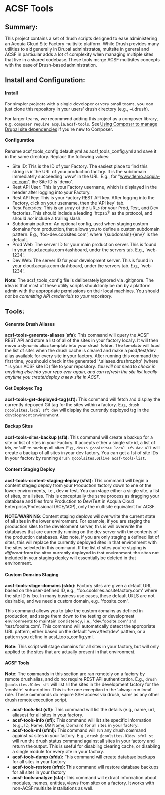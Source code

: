 # ACSF Tools

## Summary:

This project contains a set of drush scripts designed to ease administering an Acquia Cloud Site Factory multisite
platform. While Drush provides many utilities to aid generally in Drupal administraton, multsite in general and ACSF in
particular adds a lot of complexity when managing multiple sites that live in a shared codebase. These tools merge
ACSF multisites concepts with the ease of Drush-based administration.

## Install and Configuration:

#### Install

For simpler projects with a single developer or very small teams, you can just clone this repository in your users' drush
directory (e.g., ~/.drush).

For larger teams, we recommend adding this project as a composer library, e.g. `composer require acquia/acsf-tools`. See [Using Composer to manage Drupal site dependencies](https://www.drupal.org/node/2718229) if you're new to Composer.

#### Configuration

Rename acsf_tools_config.default.yml as acsf_tools_config.yml and save it in the same directory. Replace the following
values:

* Site ID: This is the ID of your Factory. The easiest place to find this string is in the URL of your production factory. It is the subdomain immediately succeeding 'www' in the URL. E.g., for "www.demo.acquia-cc.com", the Site ID is 'demo'.
* Rest API User: This is your Factory username, which is displayed in the header after logging into your Factory.
* Rest API Key: This is your Factory REST API key. After logging into the Factory, click on your username, then the
'API key' tab.
* Rest Factories: This is an array of the URLs for your Prod, Test, and Dev factories. This should include a leading 'https://' as the protocol, and should _not_ include a trailing slash.
* Subdomain pattern: An optional config, used when staging custom domains from production, that allows you to define
a custom subdomain pattern. E.g., 'foo-dev.coolsites.com', where '{subdomain}-{env}' is the default.
* Prod Web: The server ID for your main production server. This is found in your cloud.acquia.com dashboard, under the servers tab. E.g., 'web-1234'.
* Dev Web: The server ID for your development server. This is found in your cloud.acquia.com dashboard, under the servers tab. E.g., 'web-1234'.

**Note**: The acsf_tools_config file is deliberately ignored via .gitignore. The idea is that most of these utility
scripts should only be ran by a platform admin with the appropriate permissions on their local machines. You should
_not be committing API credentials to your repository_.

## Tools:

#### Generate Drush Aliases

__acsf-tools-generate-aliases (sfa):__ This command will query the ACSF REST API and store a list of all of the sites in
your factory locally. It will then move a dynamic alias template into your drush folder. The template will load the list
of sites when the drush cache is cleared and make a prod/test/dev alias available for every site in your factory. After running this command the first time, you should check in the generated '*.aliases.drushrc.php' (where * is your ACSF site ID) file to your repository. _You will not need to check in anything else into your repo ever again, and can refresh the site list locally anytime you create/deploy a new site in ACSF_.

#### Get Deployed Tag

__acsf-tools-get-deployed-tag (sft):__ This command will fetch and display the currently deployed Git tag for the sites
within a factory. E.g., `drush @coolsites.local sft dev` will display the currently deployed tag in the development
environment.

#### Backup Sites

__acsf-tools-sites-backup (sfb):__ This command will create a backup for a site or list of sites in your Factory. It
accepts either a single site id, a list of ids, or 'all' to backup all sites. E.g., `drush @coolsites.local sfb dev all`
will create a backup of all sites in your dev factory. You can get a list of site IDs in your factory by running
`drush @coolsites.01live acsf-tools-list`.

#### Content Staging Deploy

__acsf-tools-content-staging-deploy (sfst):__ This command will begin a content staging deploy from your Production
factory down to one of the lower environments, i.e., dev or test. You can stage either a single site, a list of sites,
or all sites. This is conceptually the same process as dragging your database and files from Production to Dev/Test in
Acquia Cloud Enterprise/Professional (ACE/ACP), only the multisite equivalent for ACSF.

**NOTE/WARNING**: Content staging deploys will overwrite the current state of all sites in the lower environment. For
example, if you are staging the production sites to the development server, this is will overwrite the databases that
are currently running on the dev server with the contents of the production databases. Also note, if you are only
staging a defined list of sites, this will replace the currently deployed sites in that environment with the sites
selected in this command. If the list of sites you're staging is _different_ from the sites currently deployed in
that environment, the sites not included in your staging deploy will essentially be deleted in that environment.

#### Custom Domains Staging

__acsf-tools-stage-domains (sfdo):__ Factory sites are given a default URL based on the user-defined ID, e.g.,
'foo.coolsites.acsitefactory.com' where the site ID is foo. In many business use cases, these default URLS are not
desirable, and we need a custom domain, e.g., 'foosite.com'.

This command allows you to take the custom domains as defined in production, and stage them down to the testing or
development environments to maintain consistency, i.e., 'dev.foosite.com' and 'test.foosite.com'. This command will
automatically detect the appropriate URL pattern, either based on the default 'www/test/dev' pattern, or a pattern you
define in acsf_tools_config.yml.

**Note:** This script will stage domains for all sites in your factory, but will only applied to the sites that are
actually present in that environment.

#### ACSF Tools

**Note**: The commands in this section are ran remotely on a factory by remote drush alias, and do not require REST API
authentication. E.g., `drush @coolsites.01dev sfl` will list all the sites in the development factory for the 'coolsite'
subscription. This is the one exception to the 'always run local' rule. These commands do require SSH access via drush,
same as any other drush remote execution script.

* __acsf-tools-list (sfl):__ This command will list the details (e.g., name, url, aliases) for all sites in your
factory.
* __acsf-tools-info (sfi):__ This command will list site specific information (e.g., ID, Name, DB Name, Domain) for all sites in your
factory.
* __acsf-tools-ml (sfml):__ This command will run any drush command against *all* sites in your factory. E.g.,
`drush @coolsites.01dev sfml st` will run the drush status command against all sites in your factory and return the
output. This is useful for disabling clearing cache, or disabling a single module for every site in your factory.
* __acsf-tools-dump (sfdu):__ This command will create database backups for all sites in your factory.
* __acsf-tools-restore (sfre):__ This command will restore database backups for all sites in your factory.
* __acsf-tools-analyze (sfa):__ This command will extract information about modules, themes, entities, views from sites on a factory. It works with non-ACSF multisite installations as well.
